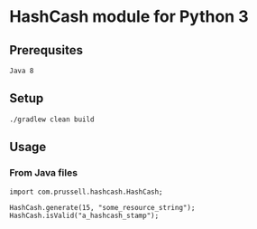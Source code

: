 
# HashCash module for Python 3

## Prerequsites
`Java 8`

## Setup
`./gradlew clean build`

## Usage
### From Java files
```
import com.prussell.hashcash.HashCash;

HashCash.generate(15, "some_resource_string");
HashCash.isValid("a_hashcash_stamp");
```

